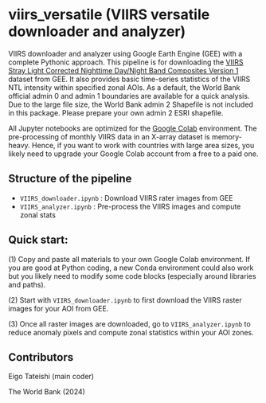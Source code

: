 # viirs_versatile (VIIRS versatile downloader and analyzer)
VIIRS downloader and analyzer using Google Earth Engine (GEE) with a complete Pythonic approach. This pipeline is for downloading the [VIIRS Stray Light Corrected Nighttime Day/Night Band Composites Version 1](https://developers.google.com/earth-engine/datasets/catalog/NOAA_VIIRS_DNB_MONTHLY_V1_VCMSLCFG) dataset from GEE. It also provides basic time-series statistics of the VIIRS NTL intensity within specified zonal AOIs. As a default, the World Bank official admin 0 and admin 1 boundaries are available for a quick analysis. Due to the large file size, the World Bank admin 2 Shapefile is not included in this package. Please prepare your own admin 2 ESRI shapefile.

All Jupyter notebooks are optimized for the [Google Colab](https://colab.google/) environment. The pre-processing of monthly VIIRS data in an X-array dataset is memory-heavy. Hence, if you want to work with countries with large area sizes, you likely need to upgrade your Google Colab account from a free to a paid one.

## Structure of the pipeline
- `VIIRS_downloader.ipynb` : Download VIIRS rater images from GEE
- `VIIRS_analyzer.ipynb` : Pre-process the VIIRS images and compute zonal stats

## Quick start:
(1) Copy and paste all materials to your own Google Colab environment. If you are good at Python coding, a new Conda environment could also work but you likely need to modify some code blocks (especially around libraries and paths).

(2) Start with `VIIRS_downloader.ipynb` to first download the VIIRS raster images for your AOI from GEE.

(3) Once all raster images are downloaded, go to `VIIRS_analyzer.ipynb` to reduce anomaly pixels and compute zonal statistics within your AOI zones.

## Contributors
Eigo Tateishi (main coder)

The World Bank (2024)
